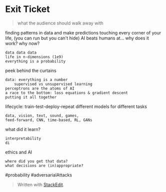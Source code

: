 
# Exit Ticket
> what the audience should walk away with

finding patterns in data and make predictions
touching every corner of your life, (you can run but you can't hide)
AI beats humans at...
why does it work? why now?
	
	data data data
	life in n-dimensions (1e9)
	everything is a probability
peek behind the curtains
	
	data: everything is a number
		supervised vs unsupervised learning
	perceptrons are the atoms of AI
	a race to the bottom: loss equations & gradient descent
	putting it all together
	
lifecycle: train-test-deploy-repeat
different models for different tasks
	
	data, vision, text, sound, games,
	feed-forward, CNN, time-based, RL, GANs
	
what did it learn?
	
	interpretability
	di
ethics and AI 
	
	where did you get that data?
	what decisions are (in)appropriate?
	


#probability
#adversarialAttacks


> Written with [StackEdit](https://stackedit.io/).
<!--stackedit_data:
eyJoaXN0b3J5IjpbLTIxNDYwOTEwNDksLTc4NzczMzE3OCwtOT
A1OTE3NDIsMTg3NzA4NzczNV19
-->